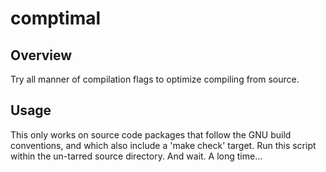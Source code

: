 # comptimal

## Overview
Try all manner of compilation flags to optimize compiling from source.

## Usage
This only works on source code packages that follow the GNU build conventions, and which also include a 'make check' target. Run this script within the un-tarred source directory. And wait. A long time...

